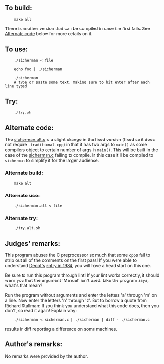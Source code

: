 ## To build:

``` <!---sh-->
    make all
```

There is another version that can be compiled in case the first fails.
See [Alternate code](#alternate-code) below for more details on it.


## To use:

``` <!---sh-->
    ./sicherman < file

    echo foo | ./sicherman

    ./sicherman
    # type or paste some text, making sure to hit enter after each line typed
```


## Try:

``` <!---sh-->
    ./try.sh
```


## Alternate code:

The [sicherman.alt.c](%%REPO_URL%%/1985/sicherman/sicherman.alt.c) is a slight change in the fixed version
(fixed so it does not require `-traditional-cpp`) in that it has two args to
`main()` as some compilers object to certain number of args in `main()`. This
will be built in the case of the [sicherman.c](%%REPO_URL%%/1985/sicherman/sicherman.c) failing to compile.
In this case it'll be compiled to `sicherman` to simplify it for the larger
audience.


### Alternate build:


``` <!---sh-->
    make alt
```


### Alternate use:

``` <!---sh-->
    ./sicherman.alt < file
```


### Alternate try:

``` <!---sh-->
    ./try.alt.sh
```


## Judges' remarks:

This program abuses the C preprocessor so much that some `cpp`s fail to strip
out all of the comments on the first pass!  If you were able to understand
[Decot's](../../authors.html#Dave_Decot) [entry in 1984](../../1984/decot/index.html), you
will have a head start on this one.

Be sure to run this program through lint!  If your lint works
correctly, it should warn you that the argument 'Manual' isn't used.
Like the program says, what's that mean?

Run the program without arguments and enter the letters 'a' through 'm'
on a line.  Now enter the letters 'n' through 'z'.  But to borrow a quote
from Richard Stallman: If you think you understand what this code
does, then you don't, so read it again!  Explain why:

``` <!---sh-->
    ./sicherman < sicherman.c | ./sicherman | diff - ./sicherman.c
```

results in diff reporting a difference on some machines.


## Author's remarks:

No remarks were provided by the author.


<!--

    Copyright © 1984-2024 by Landon Curt Noll. All Rights Reserved.

    You are free to share and adapt this file under the terms of this license:

	Creative Commons Attribution-ShareAlike 4.0 International (CC BY-SA 4.0)

    For more information, see:

	https://creativecommons.org/licenses/by-sa/4.0/

-->
